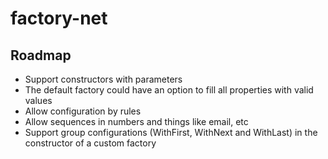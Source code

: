 # factory-net

## Roadmap

- Support constructors with parameters
- The default factory could have an option to fill all properties with valid values
- Allow configuration by rules
- Allow sequences in numbers and things like email, etc
- Support group configurations (WithFirst, WithNext and WithLast) in the constructor of a custom factory